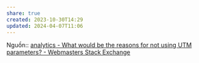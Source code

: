 ```yaml
---
share: true
created: 2023-10-30T14:29
updated: 2024-04-07T11:06
---
```


Nguồn:: [analytics - What would be the reasons for not using UTM parameters? - Webmasters Stack Exchange](https://webmasters.stackexchange.com/questions/144604/what-would-be-the-reasons-for-not-using-utm-parameters/144608?noredirect=1#comment203122_144608)